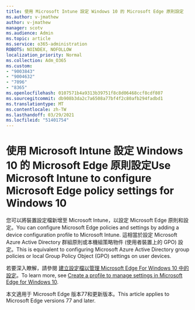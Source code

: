 ```yaml
---
title: 使用 Microsoft Intune 設定 Windows 10 的 Microsoft Edge 原則設定
ms.author: v-jmathew
author: v-jmathew
manager: scotv
ms.audience: Admin
ms.topic: article
ms.service: o365-administration
ROBOTS: NOINDEX, NOFOLLOW
localization_priority: Normal
ms.collection: Adm_O365
ms.custom:
- "9003843"
- "9004632"
- "7096"
- "8365"
ms.openlocfilehash: 0107571b4a9313b39751f8c8d06468ccf8cdf807
ms.sourcegitcommit: db908b3da2c7a6508a77bf4f2c80afb294fadbd1
ms.translationtype: MT
ms.contentlocale: zh-TW
ms.lasthandoff: 03/29/2021
ms.locfileid: "51401754"
---
```

# <a name="use-microsoft-intune-to-configure-microsoft-edge-policy-settings-for-windows-10"></a><span data-ttu-id="dcd18-102">使用 Microsoft Intune 設定 Windows 10 的 Microsoft Edge 原則設定</span><span class="sxs-lookup"><span data-stu-id="dcd18-102">Use Microsoft Intune to configure Microsoft Edge policy settings for Windows 10</span></span>

<span data-ttu-id="dcd18-103">您可以將裝置設定檔新增至 Microsoft Intune，以設定 Microsoft Edge 原則和設定。</span><span class="sxs-lookup"><span data-stu-id="dcd18-103">You can configure Microsoft Edge policies and settings by adding a device configuration profile to Microsoft Intune.</span></span> <span data-ttu-id="dcd18-104">這相當於設定 Microsoft Azure Active Directory 群組原則或本機組策略物件 (使用者裝置上的 GPO) 設定。</span><span class="sxs-lookup"><span data-stu-id="dcd18-104">This is equivalent to configuring Microsoft Azure Active Directory group policies or local Group Policy Object (GPO) settings on user devices.</span></span>

<span data-ttu-id="dcd18-105">若要深入瞭解，請參閱 [建立設定檔以管理 Microsoft Edge For Windows 10 中的設定](https://go.microsoft.com/fwlink/?linkid=2133700)。</span><span class="sxs-lookup"><span data-stu-id="dcd18-105">To learn more, see [Create a profile to manage settings in Microsoft Edge for Windows 10](https://go.microsoft.com/fwlink/?linkid=2133700).</span></span>

<span data-ttu-id="dcd18-106">本文適用于 Microsoft Edge 版本77和更新版本。</span><span class="sxs-lookup"><span data-stu-id="dcd18-106">This article applies to Microsoft Edge versions 77 and later.</span></span>
